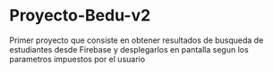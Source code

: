 # Proyecto-Bedu-v2
Primer proyecto que consiste en obtener resultados de busqueda de estudiantes desde Firebase y desplegarlos en pantalla segun los parametros impuestos por el usuario
